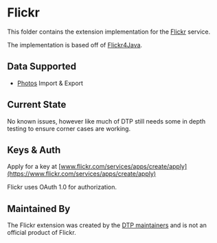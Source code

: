 # Flickr
This folder contains the extension implementation for the
[Flickr](https://www.flickr.com) service.

The implementation is based off of [Flickr4Java](https://github.com/boncey/Flickr4Java).

## Data Supported

 - [Photos](src/main/java/org/datatransferproject/datatransfer/flickr/photos) Import & Export

## Current State
No known issues, however like much of DTP still needs some in depth testing to ensure corner
cases are working.

## Keys & Auth

Apply for a key at [www.flickr.com/services/apps/create/apply](https://www.flickr.com/services/apps/create/apply)

Flickr uses OAuth 1.0 for authorization.

## Maintained By

The Flickr extension was created by the
[DTP maintainers](mailto:portability-maintainers@googlegroups.com)
and is not an official product of Flickr.
